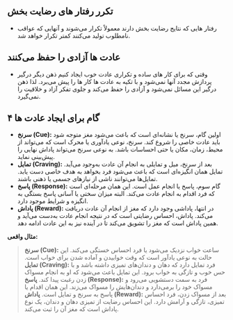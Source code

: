 ## تکرر رفتار های رضایت بخش

- رفتار هایی که نتایج رضایت بخش دارند معمولاً تکرار می‌شوند و آنهایی که عواقب نامطلوب تولید می‌کنند کمتر تکرار خواهد شد.


## عادت ها آزادی را حفظ می‌کنند

- وقتی که برای کار های ساده و تکراری عادت خوب ایجاد کنیم ذهن دیگر درگیر پردازش مجدد آنها نمی‌شود و با تکیه به عادت ها کار ها را پیش می‌برد. لذا ذهن درگیر این مسائل نمی‌شود و آزادی را حفظ می‌کند و جلوی تفکر آزاد و خلاقیت را نمی‌گیرد.

## ۴ گام برای ایجاد عادت ها

- **سرنخ (Cue):** اولین گام، سرنخ یا نشانه‌ای است که باعث می‌شود مغز متوجه شود باید عادت خاصی را شروع کند. سرنخ، نوعی یادآوری یا محرک است که می‌تواند از محیط، زمان، مکان یا حتی احساسات باشد. به نوعی سرنخ می‌تواند پاداش نهایی را پیش‌بینی نماید.
- **تمایل (Craving):** بعد از سرنخ، میل و تمایلی به انجام آن عادت به‌وجود می‌آید. تمایل همان انگیزه‌ای است که باعث می‌شود فرد بخواهد به هدف خاصی دست یابد. تمایل‌ها می‌توانند ناشی از نیازهای جسمی یا ذهنی باشند.
- **پاسخ (Response):** گام سوم، پاسخ یا انجام عمل است. این همان مرحله‌ای است که فرد اقدام به انجام عادت می‌کند. البته میزان سختی یا آسانی پاسخ بستگی به انگیزه و شرایط موجود دارد.
- **پاداش (Reward):** در انتها، پاداشی وجود دارد که مغز از انجام آن عادت دریافت می‌کند. پاداش، احساس رضایتی است که در نتیجه انجام عادت به‌دست می‌آید و همین پاداش است که مغز را تشویق می‌کند تا در آینده نیز به این عادت ادامه دهد.

**مثال واقعی:**
> **سرنخ (Cue):** ساعت خواب نزدیک می‌شود یا فرد احساس خستگی می‌کند. این حالت به نوعی یادآور است که وقت خوابیدن و آماده شدن برای خواب است.
> **تمایل (Craving):** فرد تمایل دارد که دهان و دندان‌های تمیزی داشته باشد و با حس خوب و تازگی به خواب برود. این تمایل باعث می‌شود که او به انجام مسواک زدن رغبت پیدا کند.
> **پاسخ (Response):** فرد به سمت دستشویی می‌رود و مسواک خود را برمی‌دارد و دندان‌هایش را مسواک می‌زند. این همان اقدام یا پاسخ به سرنخ و تمایل است.
> **پاداش (Reward):** بعد از مسواک زدن، فرد احساس تمیزی، تازگی و آرامش دارد. این احساس رضایت از تمیزی دهان و دندان، یک نوع پاداش است که مغز آن را ثبت می‌کند.



